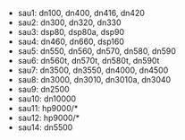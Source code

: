 - sau1: dn100, dn400, dn416, dn420
- sau2: dn300, dn320, dn330
- sau3: dsp80, dsp80a, dsp90
- sau4: dn460, dn660, dsp160
- sau5: dn550, dn560, dn570, dn580, dn590
- sau6: dn560t, dn570t, dn580t, dn590t
- sau7: dn3500, dn3550, dn4000, dn4500
- sau8: dn3000, dn3010, dn3010a, dn3040
- sau9: dn2500
- sau10: dn10000
- sau11: hp9000/*
- sau12: hp9000/*
- sau14: dn5500
